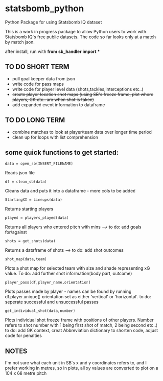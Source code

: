 # statsbomb_python
Python Package for using Statsbomb IQ dataset

This is a work in progress package to allow Python users to work with Statsbomb IQ's free public datasets. The code so far looks only at a match by match json.


after install, run with <b> from sb_handler import * </b>

## TO DO SHORT TERM ##
- pull goal keeper data from json
- write code for pass maps
- write code for player level data (shots,tackles,interceptions etc..)
- ~~create player location shot maps (using SB's freeze frame, plot where players, GK etc.. are when shot is taken)~~
- add expanded event information to dataframe


## TO DO LONG TERM ##
- combine matches to look at player/team data over longer time period
- clean up for loops with list comprehension

## some quick functions to get started: ##

    data = open_sb(INSERT_FILENAME)

Reads json file

    df = clean_sb(data)

Cleans data and puts it into a dataframe - more cols to be added

    StartingXI = Lineups(data)

Returns starting players

    played = players_played(data)

Returns all players who entered pitch with mins --> to do: add goals for/against 

    shots = get_shots(data)

Returns a dataframe of shots --> to do: add shot outcomes

    shot_map(data,team) 
    
Plots a shot map for selected team with size and shade representing xG value. To do: add further shot information(body part, outcome)

    player_pass(df,player_name,orientation) 

Plots passes made by player - names can be found by running df.player.unique() orientation set as either 'vertical' or 'horizontal'. to do: seperate successful and unsuccessful passes

    get_individual_shot(data,number) 

Plots individual shot freeze frame with positions of other players. Number refers to shot number with 1 being first shot of match, 2 being second etc..) to do: add GK context, creat Abbreviation dictionary to shorten code, adjust code for penalties

## NOTES ##

I'm not sure what each unit in SB's x and y coordinates refers to, and I prefer working in metres, so in plots, all xy values are converted to plot on a 104 x 68 metre pitch
